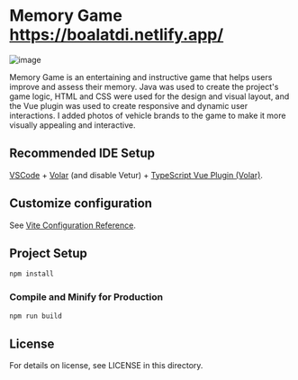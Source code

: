 # Memory Game https://boalatdi.netlify.app/

![image](https://github.com/user-attachments/assets/d0aea76a-80d3-4061-b288-c2ea1c1bb3f0)

Memory Game is an entertaining and instructive game that helps users improve and assess their memory. Java was used to create the project's game logic, HTML and CSS were used for the design and visual layout, and the Vue plugin was used to create responsive and dynamic user interactions. I added photos of vehicle brands to the game to make it more visually appealing and interactive.

## Recommended IDE Setup

[VSCode](https://code.visualstudio.com/) + [Volar](https://marketplace.visualstudio.com/items?itemName=Vue.volar) (and disable Vetur) + [TypeScript Vue Plugin (Volar)](https://marketplace.visualstudio.com/items?itemName=Vue.vscode-typescript-vue-plugin).

## Customize configuration

See [Vite Configuration Reference](https://vitejs.dev/config/).

## Project Setup

```sh
npm install
```

### Compile and Minify for Production

```sh
npm run build
```

## License

For details on license, see LICENSE in this directory.
